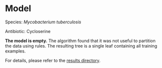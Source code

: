 
# Model

Species: *Mycobacterium tuberculosis*

Antibiotic: Cycloserine

**The model is empty.** The algorithm found that it was not useful to partition the data using rules. The resulting tree is a single leaf containing all training examples.

For details, please refer to the [results directory](../../../../../results/cart_b/mycobacterium%20tuberculosis/cycloserine/repeat_1/).

